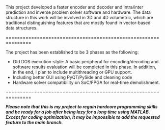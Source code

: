This project developed a faster encoder and decoder and intra/inter prediction and inverse problem solver software and hardware.
The data structure in this work will be involved in 3D and 4D volumetric, which are traditional distinguishing features that are mostly found in vector-based data structures.


===============================================================

The project has been established to be 3 phases as the following:
  - Old DOS execution-style: A basic peripheral for encoding/decoding and software results evaluation will be completed in this phase. In addition, in the end, I plan to include multithreading or GPU support.
  - Including better GUI using PyQT/PySide and cleaning code
  - Hardware solver compatibility on SoC/FPGA for real-time demolishment.

===============================================================


***Please note that this is my project to regain hardcore programming skills and be ready for a job after being lazy for a long time using MATLAB.
Except for coding optimization, it may be impossible to add the requested feature to the main branch.***
